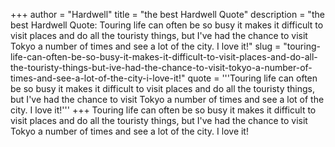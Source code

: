 +++
author = "Hardwell"
title = "the best Hardwell Quote"
description = "the best Hardwell Quote: Touring life can often be so busy it makes it difficult to visit places and do all the touristy things, but I've had the chance to visit Tokyo a number of times and see a lot of the city. I love it!"
slug = "touring-life-can-often-be-so-busy-it-makes-it-difficult-to-visit-places-and-do-all-the-touristy-things-but-ive-had-the-chance-to-visit-tokyo-a-number-of-times-and-see-a-lot-of-the-city-i-love-it!"
quote = '''Touring life can often be so busy it makes it difficult to visit places and do all the touristy things, but I've had the chance to visit Tokyo a number of times and see a lot of the city. I love it!'''
+++
Touring life can often be so busy it makes it difficult to visit places and do all the touristy things, but I've had the chance to visit Tokyo a number of times and see a lot of the city. I love it!
